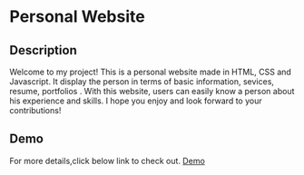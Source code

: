 # Personal Website

## Description

Welcome to my project! This is a personal website made in HTML, CSS and Javascript. It display the person in terms of basic information, sevices, resume, portfolios . With this website, users can easily know a person about his experience and skills. I hope you enjoy and look forward to your contributions!

## Demo

For more details,click below link to check out.
[Demo](https://64dc7e947ae1453fe516d659--papaya-froyo-f9af63.netlify.app/)
